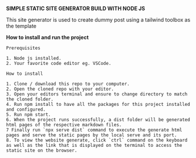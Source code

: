 **SIMPLE STATIC SITE GENERATOR BUILD WITH NODE JS**


This site generator is used to create dummy post using a tailwind toolbox as the template

__How to install and run the project__

````
Prerequisites

1. Node js installed.
2. Your favorite code editor eg. VSCode.

How to install

1. Clone / download this repo to your computer.
2. Open the cloned repo with your editor.
3. Open your editors terminal and ensure to change directory to match the cloned folder.
4. Run npm install to have all the packages for this project installed and configured.
5. Run npm start.
6. When the project runs successfully, a dist folder will be generated html pages of the respective markdown files.
7 Finally run `npx serve dist` command to execute the generate html pages and serve the static pages by the local serve and its port.
8. To view the website generate, click `ctrl` command on the keyboard as well as the link that is displayed on the terminal to access the static site on the browser.
````